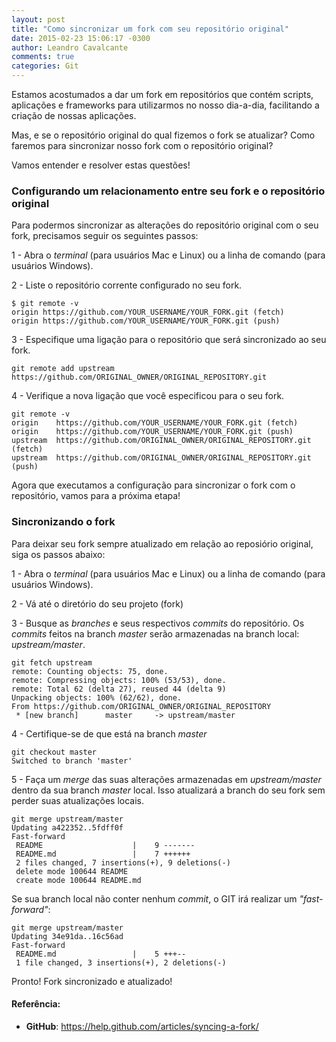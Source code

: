```yaml
---
layout: post
title: "Como sincronizar um fork com seu repositório original"
date: 2015-02-23 15:06:17 -0300
author: Leandro Cavalcante
comments: true
categories: Git
---
```


Estamos acostumados a dar um fork em repositórios que contém scripts, aplicações e frameworks para utilizarmos no nosso dia-a-dia, facilitando a criação de nossas aplicações.

Mas, e se o repositório original do qual fizemos o fork se atualizar? Como faremos para sincronizar nosso fork com o repositório original?

<!-- more -->

Vamos entender e resolver estas questões!

### Configurando um relacionamento entre seu fork e o repositório original

Para podermos sincronizar as alterações do repositório original com o seu fork, precisamos seguir os seguintes passos:

1 - Abra o _terminal_ (para usuários Mac e Linux) ou a linha de comando (para usuários Windows).

2 - Liste o repositório corrente configurado no seu fork.

``` 
$ git remote -v
origin https://github.com/YOUR_USERNAME/YOUR_FORK.git (fetch)
origin https://github.com/YOUR_USERNAME/YOUR_FORK.git (push)
```

3 - Especifique uma ligação para o repositório que será sincronizado ao seu fork.

```
git remote add upstream https://github.com/ORIGINAL_OWNER/ORIGINAL_REPOSITORY.git
```

4 - Verifique a nova ligação que você especificou para o seu fork.

```
git remote -v
origin    https://github.com/YOUR_USERNAME/YOUR_FORK.git (fetch)
origin    https://github.com/YOUR_USERNAME/YOUR_FORK.git (push)
upstream  https://github.com/ORIGINAL_OWNER/ORIGINAL_REPOSITORY.git (fetch)
upstream  https://github.com/ORIGINAL_OWNER/ORIGINAL_REPOSITORY.git (push)
```

Agora que executamos a configuração para sincronizar o fork com o repositório, vamos para a próxima etapa!

### Sincronizando o fork 

Para deixar seu fork sempre atualizado em relação ao reposiório original, siga os passos abaixo:

1 - Abra o _terminal_ (para usuários Mac e Linux) ou a linha de comando (para usuários Windows).

2 - Vá até o diretório do seu projeto (fork)

3 - Busque as _branches_ e seus respectivos _commits_ do repositório. Os _commits_ feitos na branch _master_ serão armazenadas na branch local: _upstream/master_.

```
git fetch upstream
remote: Counting objects: 75, done.
remote: Compressing objects: 100% (53/53), done.
remote: Total 62 (delta 27), reused 44 (delta 9)
Unpacking objects: 100% (62/62), done.
From https://github.com/ORIGINAL_OWNER/ORIGINAL_REPOSITORY
 * [new branch]      master     -> upstream/master
``` 

4 - Certifique-se de que está na branch _master_

```
git checkout master
Switched to branch 'master'
```

5 - Faça um _merge_ das suas alterações armazenadas em _upstream/master_ dentro da sua branch _master_ local. Isso atualizará a branch do seu fork sem perder suas atualizações locais.

```
git merge upstream/master
Updating a422352..5fdff0f
Fast-forward
 README                    |    9 -------
 README.md                 |    7 ++++++
 2 files changed, 7 insertions(+), 9 deletions(-)
 delete mode 100644 README
 create mode 100644 README.md
```

Se sua branch local não conter nenhum _commit_, o GIT irá realizar um _"fast-forward"_:

```
git merge upstream/master
Updating 34e91da..16c56ad
Fast-forward
 README.md                 |    5 +++--
 1 file changed, 3 insertions(+), 2 deletions(-)
```

Pronto! Fork sincronizado e atualizado!

#### Referência:

- **GitHub**: https://help.github.com/articles/syncing-a-fork/